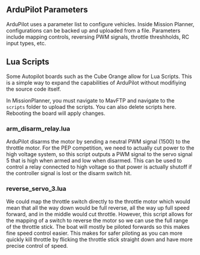 ## ArduPilot Parameters
ArduPilot uses a parameter list to configure vehicles. Inside Mission Planner, configurations can be backed up and uploaded from a file.
Parameters include mapping controls, reversing PWM signals, throttle threshholds, RC input types, etc.

## Lua Scripts
Some Autopilot boards such as the Cube Orange allow for Lua Scripts. This is a simple way to expand the capabilities of ArduPilot without modifiying the source code itself.

In MissionPlanner, you must navigate to MavFTP and navigate to the `scripts` folder to upload the scripts. You can also delete scripts here. Rebooting the board will apply changes.

### arm_disarm_relay.lua
ArduPilot disarms the motor by sending a neutral PWM signal (1500) to the throttle motor. For the PEP competition, we need to actually cut power to the high voltage system, so this script outputs a PWM signal to the servo signal 5 that is high when armed and low when disarmed. This can be used to control a relay connected to high voltage so that power is actually shutoff if the controller signal is lost or the disarm switch hit.

### reverse_servo_3.lua
We could map the throttle switch directly to the throttle motor which would mean that all the way down would be full reverse, all the way up full speed forward, and in the middle would cut throttle. However, this script allows for the mapping of a switch to reverse the motor so we can use the full range of the throttle stick. The boat will mostly be piloted forwards so this makes fine speed control easier. 
This makes for safer piloting as you can more quickly kill throttle by flicking the throttle stick straight down and have more precise control of speed.
